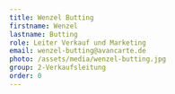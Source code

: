 ```yaml
---
title: Wenzel Butting
firstname: Wenzel
lastname: Butting
role: Leiter Verkauf und Marketing
email: wenzel-butting@avancarte.de
photo: /assets/media/wenzel-butting.jpg
group: 2-Verkaufsleitung
order: 0
---
```

